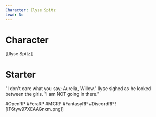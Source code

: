 ```yaml
---
Character: Ilyse Spitz
Lewd: No
---
```

# Character
[[Ilyse Spitz]]

# Starter
"I don't care what you say; Aurelia, Willow." Ilyse sighed as he looked between the girls. "I am NOT going in there."

#OpenRP #FeraRP #MCRP #FantasyRP #DiscordRP 
![[F6tyw97XEAAGnxm.png]]